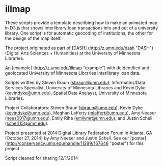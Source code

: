# illmap
These scripts provide a template describing how to make an animated map in D3.js that shows interlibrary loan transactions into and out of a university library. One script is for automatic geocoding of institutions, the other for the design of the map itself.

The project originated as part of [DASH] (http://z.umn.edu/dash "DASH") (Digital Arts Sciences + Humanities) at the University of Minnesota Libraries. 

An [example] (http://z.umn.edu/illmap "example") with deidentified and geolocated University of Minnesota Libraries interlibrary loan data. 

Scripts written by Steven Braun (sbraun@umn.edu), Informatics/Data Services Specialist, University of Minnesota Libraries and Kevin Dyke (kevindyke@umn.edu), Spatial Data Analayst, University of Minnesota Libraries. 

Project Collaborators:
		Steven Braun (sbraun@umn.edu),
		Kevin Dyke (kevindyke@umn.edu),
		Meghan Lafferty (mlaffert@umn.edu),
		Amy Neeser (nees0017@umn.edu),
		Emily Riha (emilymr@umn.edu), and
		Justin Schell (schel115@umn.edu).
		
Project presented at 2014 Digital Library Federation Forum in Atlanta, GA (October 27, 2014) by Amy Neeser and Justin Schell. See our [poster] (http://conservancy.umn.edu/handle/11299/167646 "poster") for this project.
	
Script cleaned for sharing 12/1/2014
